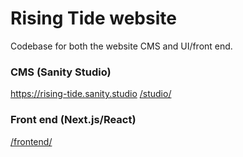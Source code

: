 # Rising Tide website
Codebase for both the website CMS and UI/front end.

### CMS (Sanity Studio)
https://rising-tide.sanity.studio
[/studio/](/studio/)

### Front end (Next.js/React)
[/frontend/](/frontend/)
